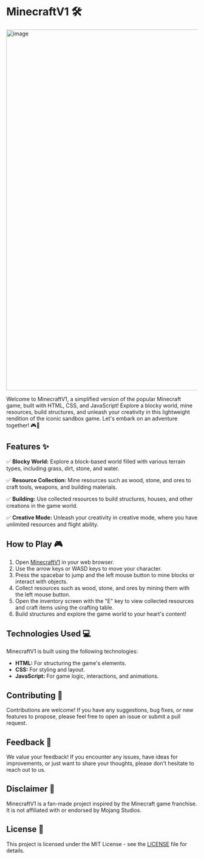 # MinecraftV1 🛠️

<img width="1918" height="947" alt="image" src="https://github.com/user-attachments/assets/88518ec6-0f40-4272-bc86-42ae48464283" />


Welcome to MinecraftV1, a simplified version of the popular Minecraft game, built with HTML, CSS, and JavaScript! Explore a blocky world, mine resources, build structures, and unleash your creativity in this lightweight rendition of the iconic sandbox game. Let's embark on an adventure together! 🎮🌟

## Features ✨

✅ **Blocky World:** Explore a block-based world filled with various terrain types, including grass, dirt, stone, and water.

✅ **Resource Collection:** Mine resources such as wood, stone, and ores to craft tools, weapons, and building materials.

✅ **Building:** Use collected resources to build structures, houses, and other creations in the game world.

✅ **Creative Mode:** Unleash your creativity in creative mode, where you have unlimited resources and flight ability.

## How to Play 🎮

1. Open [MinecraftV1](https://rishabnotfound.github.io/MinecraftV1/) in your web browser.
2. Use the arrow keys or WASD keys to move your character.
3. Press the spacebar to jump and the left mouse button to mine blocks or interact with objects.
4. Collect resources such as wood, stone, and ores by mining them with the left mouse button.
5. Open the inventory screen with the "E" key to view collected resources and craft items using the crafting table.
6. Build structures and explore the game world to your heart's content!

## Technologies Used 💻

MinecraftV1 is built using the following technologies:

- **HTML:** For structuring the game's elements.
- **CSS:** For styling and layout.
- **JavaScript:** For game logic, interactions, and animations.

## Contributing 🤝

Contributions are welcome! If you have any suggestions, bug fixes, or new features to propose, please feel free to open an issue or submit a pull request.

## Feedback 📝

We value your feedback! If you encounter any issues, have ideas for improvements, or just want to share your thoughts, please don't hesitate to reach out to us.

## Disclaimer 📣

MinecraftV1 is a fan-made project inspired by the Minecraft game franchise. It is not affiliated with or endorsed by Mojang Studios.

## License 📄

This project is licensed under the MIT License - see the [LICENSE](LICENSE) file for details.
